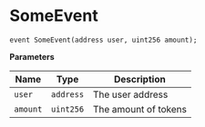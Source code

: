 # SomeEvent

```solidity
event SomeEvent(address user, uint256 amount);
```
**Parameters**

|Name|Type|Description|
|----|----|-----------|
|`user`|`address`|The user address|
|`amount`|`uint256`|The amount of tokens|

